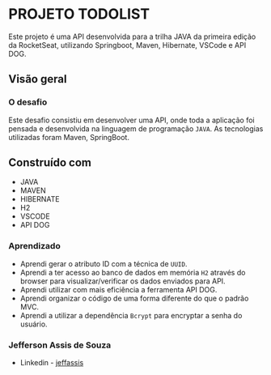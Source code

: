 
# PROJETO TODOLIST

Este projeto é uma API desenvolvida para a trilha JAVA da primeira edição da RocketSeat, utilizando Springboot, Maven, Hibernate, VSCode e API DOG.

## Visão geral

### O desafio

Este desafio consistiu em desenvolver uma API, onde toda a aplicação foi pensada e desenvolvida na linguagem de programação `JAVA`. As tecnologias utilizadas foram Maven, SpringBoot.

## Construído com

- JAVA
- MAVEN
- HIBERNATE
- H2
- VSCODE
- API DOG

### Aprendizado

- Aprendi gerar o atributo ID com a técnica de `UUID`.
- Aprendi a ter acesso ao banco de dados em memória `H2` através do browser para visualizar/verificar os dados enviados para API.
- Aprendi utilizar com mais eficiência a ferramenta API DOG.
- Aprendi organizar o código de uma forma diferente do que o padrão MVC.
- Aprendi a utilizar a dependência `Bcrypt` para encryptar a senha do usuário.

### Jefferson Assis de Souza

- Linkedin - [jeffassis](https://www.linkedin.com/in/jefferson-assis-de-souza-bb157297/)
